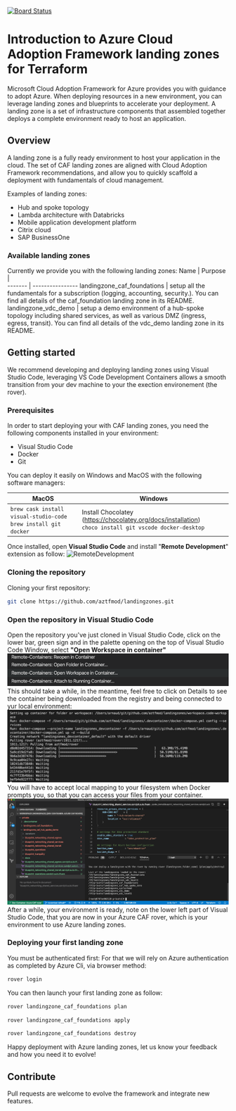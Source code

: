 [![Board Status](https://dev.azure.com/azure-terraform/5c5eb3a0-90ba-4109-967d-554526ddbbaf/0a51b0f0-73a7-4373-81d5-216c0602ea3b/_apis/work/boardbadge/bafe98df-3170-4ab3-9fb5-7eb1166a128d)](https://dev.azure.com/azure-terraform/5c5eb3a0-90ba-4109-967d-554526ddbbaf/_boards/board/t/0a51b0f0-73a7-4373-81d5-216c0602ea3b/Microsoft.EpicCategory)

# Introduction to Azure Cloud Adoption Framework landing zones for Terraform

Microsoft Cloud Adoption Framework for Azure provides you with guidance to adopt Azure. When deploying resources in a new environment, you can leverage landing zones and blueprints to accelerate your deployment. A landing zone is a set of infrastructure components that assembled together deploys a complete environment ready to host an application.

## Overview

A landing zone is a fully ready environment to host your application in the cloud. The set of CAF landing zones are aligned with Cloud Adoption Framework recommendations, and allow you to quickly scaffold a deployment with fundamentals of cloud management.

Examples of landing zones:

- Hub and spoke topology
- Lambda architecture with Databricks
- Mobile application development platform
- Citrix cloud
- SAP BusinessOne

### Available landing zones

Currently we provide you with the following landing zones:
Name | Purpose |  
------- | ----------------
landingzone_caf_foundations  | setup all the fundamentals for a subscription (logging, accounting, security.). You can find all details of the caf_foundation landing zone in its README.
landingzone_vdc_demo  | setup a demo environment of a hub-spoke topology including shared services, as well as various DMZ (ingress, egress, transit). You can find all details of the vdc_demo landing zone in its README.

## Getting started

We recommend developing and deploying landing zones using Visual Studio Code, leveraging VS Code Development Containers allows a smooth transition from your dev machine to your the exection environement (the rover).

### Prerequisites
In order to start deploying your with CAF landing zones, you need the following components installed in your environment:

- Visual Studio Code
- Docker
- Git

You can deploy it easily on Windows and MacOS with the following software managers:

MacOS | Windows |  
------- | ----------------
```brew cask install visual-studio-code``` </br> ```brew install git docker ``` | Install Chocolatey (https://chocolatey.org/docs/installation) </br> ``` choco install git vscode docker-desktop ```

Once installed, open **Visual Studio Code** and install "**Remote Development**" extension as follow: ![RemoteDevelopment](./_pictures/caf_setup_remotedev.png)

### Cloning the repository
Cloning your first repository:
```bash
git clone https://github.com/aztfmod/landingzones.git 
```

### Open the repository in Visual Studio Code

Open the repository you've just cloned in Visual Studio Code, click on the lower bar, green sign and in the palette opening on the top of Visual Studio Code Window, select **"Open Workspace in container"**
![RemoteDevelopment](./_pictures/caf_remote_dev.png)
This should take a while, in the meantime, feel free to click on Details to see the container being downloaded from the registry and being connected to yur local environment:
![RemoteDevelopment](./_pictures/caf_setup_container.png)
You will have to accept local mapping to your filesystem when Docker prompts you, so that you can access your files from your container.
![RemoteDevelopment](./_pictures/caf_dev_ready.png)
After a while, your environment is ready, note on the lower left part of Visual Studio Code, that you are now in your Azure CAF rover, which is your environment to use Azure landing zones. 


### Deploying your first landing zone
You must be authenticated first:
For that we will rely on Azure authentication as completed by Azure Cli, via browser method:

```bash
rover login
```

You can then launch your first landing zone as follow:

```bash
rover landingzone_caf_foundations plan
```

```bash
rover landingzone_caf_foundations apply
```

```bash
rover landingzone_caf_foundations destroy
```

Happy deployment with Azure landing zones, let us know your feedback and how you need it to evolve!

## Contribute

Pull requests are welcome to evolve the framework and integrate new features.
